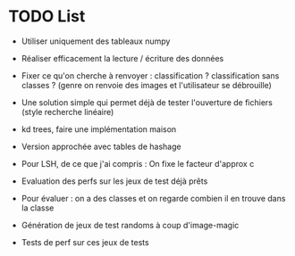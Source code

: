 # TODO List

- Utiliser uniquement des tableaux numpy
- Réaliser efficacement la lecture / écriture des données


- Fixer ce qu'on cherche à renvoyer : classification ? classification sans classes ? (genre on renvoie des images et l'utilisateur se débrouille)


- Une solution simple qui permet déjà de tester l'ouverture de fichiers (style recherche linéaire)

- kd trees, faire une implémentation maison

- Version approchée avec tables de hashage

- Pour LSH, de ce que j'ai compris : 
    On fixe le facteur d'approx c
    

- Evaluation des perfs sur les jeux de test déjà prêts
- Pour évaluer : on a des classes et on regarde combien il en trouve dans la classe


- Génération de jeux de test randoms à coup d'image-magic

- Tests de perf sur ces jeux de tests 
